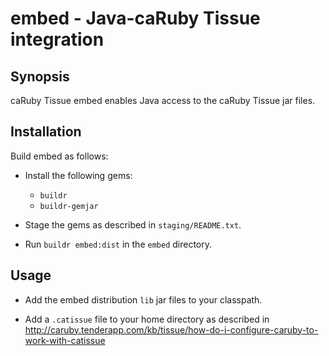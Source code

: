 embed - Java-caRuby Tissue integration
======================================

Synopsis
--------
caRuby Tissue embed enables Java access to the caRuby Tissue jar files.

Installation
------------
Build embed as follows:

* Install the following gems:
  * `buildr`
  * `buildr-gemjar`

* Stage the gems as described in `staging/README.txt`.

* Run `buildr embed:dist` in the `embed` directory.

Usage
-----
* Add the embed distribution `lib` jar files to your classpath.

* Add a `.catissue` file to your home directory as described in
  http://caruby.tenderapp.com/kb/tissue/how-do-i-configure-caruby-to-work-with-catissue


